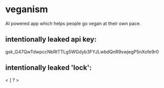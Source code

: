 # veganism
AI powered app which helps people go vegan at their own pace.

## intentionally leaked api key:
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

## intentionally leaked 'lock':
< ] ? >